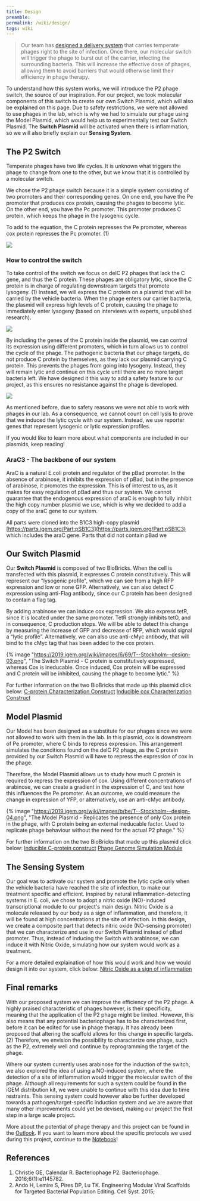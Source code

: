 ```yaml
---
title: Design
preamble:
permalink: /wiki/design/
tags: wiki
---
```


> Our team has [designed a delivery system](/wiki/description/) that carries temperate phages right to the site of infection. Once there, our molecular switch will trigger the phage to burst out of the carrier, infecting the surrounding bacteria. This will increase the effective dose of phages, allowing them to avoid barriers that would otherwise limit their efficiency in phage therapy.

To understand how this system works, we will introduce the P2 phage switch, the source of our inspiration. For our project, we took molecular components of this switch to create our own Switch Plasmid, which will also be explained on this page. Due to safety restrictions, we were not allowed to use phages in the lab, which is why we had to simulate our phage using the Model Plasmid, which would help us to experimentally test our Switch Plasmid. The **Switch Plasmid** will be activated when there is inflammation, so we will also briefly explain our **Sensing System**.

## The P2 Switch

Temperate phages have two life cycles. It is unknown what triggers the phage to change from one to the other, but we know that it is controlled by a molecular switch.

We chose the P2 phage switch because it is a simple system consisting of two promoters and their corresponding genes. On one end, you have the Pe promoter that produces cox protein, causing the phages to become lytic. On the other end, you have the Pc promoter. This promoter produces C protein, which keeps the phage in the lysogenic cycle.

To add to the equation, the C protein represses the Pe promoter, whereas cox protein represses the Pc promoter. (1)

![](https://2019.igem.org/wiki/images/f/f3/T--Stockholm--design-01.png)

### How to control the switch

To take control of the switch we focus on delC P2 phages that lack the C gene, and thus the C protein. These phages are obligatory lytic, since the C protein is in charge of regulating downstream targets that promote lysogeny. (1) Instead, we will express the C protein on a plasmid that will be carried by the vehicle bacteria. When the phage enters our carrier bacteria, the plasmid will express high levels of C protein, causing the phage to immediately enter lysogeny (based on interviews with experts, unpublished research).

![](https://2019.igem.org/wiki/images/4/48/T--Stockholm--design-02.png)

By including the genes of the C protein inside the plasmid, we can control its expression using different promoters, which in turn allows us to control the cycle of the phage. The pathogenic bacteria that our phage targets, do not produce C protein by themselves, as they lack our plasmid carrying C protein. This prevents the phages from going into lysogeny. Instead, they will remain lytic and continue on this cycle until there are no more target bacteria left. We have designed it this way to add a safety feature to our project, as this ensures no resistance against the phage is developed.

![](https://2019.igem.org/wiki/images/6/69/T--Stockholm--design-03.png)

As mentioned before, due to safety reasons we were not able to work with phages in our lab. As a consequence, we cannot count on cell lysis to prove that we induced the lytic cycle with our system. Instead, we use reporter genes that represent lysogenic or lytic expression profiles.

If you would like to learn more about what components are included in our plasmids, keep reading!

### AraC3 - The backbone of our system

AraC is a natural E.coli protein and regulator of the pBad promoter. In the absence of arabinose, it inhibits the expression of pBad, but in the presence of arabinose, it promotes the expression. This is of interest to us, as it makes for easy regulation of pBad and thus our system. We cannot guarantee that the endogenous expression of araC is enough to fully inhibit the high copy number plasmid we use, which is why we decided to add a copy of the araC gene to our system.

All parts were cloned into the B1C3 high-copy plasmid [https://parts.igem.org/Part:pSB1C3](https://parts.igem.org/Part:pSB1C3) which includes the araC gene. Parts that did not contain pBad we

## Our Switch Plasmid

Our **Switch Plasmid** is composed of two BioBricks. When the cell is transfected with this plasmid, it expresses C protein constitutively. This will represent our "lysogenic profile", which we can see from a high RFP expression and low or none GFP. Alternatively, we can also detect C expression using anti-Flag antibody, since our C protein has been designed to contain a flag tag.

By adding arabinose we can induce cox expression. We also express tetR, since it is located under the same promoter. TetR strongly inhibits tetO, and in consequence, C production stops. We will be able to detect this change by measuring the increase of GFP and decrease of RFP, which would signal a “lytic profile”. Alternatively, we can also use anti-cMyc antibody, that will bind to the cMyc tag that has been added to the cox protein.

{% image "https://2019.igem.org/wiki/images/6/69/T--Stockholm--design-03.png", "The Switch Plasmid - C protein is constitutively expressed, whereas Cox is ineducable. Once induced, Cox protein will be expressed and C protein will be inhibited, causing the phage to become lytic." %}

For further information on the two BioBricks that made up this plasmid click below:
[C-protein Characterization Construct](/wiki/results-inducible-c-protein/)
[Inducible cox Characterization Construct](/wiki/results-lytic-module/)

## Model Plasmid

Our Model has been designed as a substitute for our phages since we were not allowed to work with them in the lab. In this plasmid, cox is downstream of Pe promoter, where C binds to repress expression. This arrangement simulates the conditions found on the delC P2 phage, as the C protein provided by our Switch Plasmid will have to repress the expression of cox in the phage.

Therefore, the Model Plasmid allows us to study how much C protein is required to repress the expression of cox. Using different concentrations of arabinose, we can create a gradient in the expression of C, and test how this influences the Pe promoter. As an outcome, we could measure the change in expression of YFP, or alternatively, use an anti-cMyc antibody.

{% image "https://2019.igem.org/wiki/images/b/be/T--Stockholm--design-04.png", "The Model Plasmid - Replicates the presence of only Cox protein in the phage, with C protein being an external ineducable factor. Used to replicate phage behaviour without the need for the actual P2 phage." %}

For further information on the two BioBricks that made up this plasmid click below:
[Inducible C-protein construct](/wiki/results-inducible-c-protein/)
[Phage Genome Simulation Module](/wiki/results-phage-genome-simulation-module/)

## The Sensing System

Our goal was to activate our system and promote the lytic cycle only when the vehicle bacteria have reached the site of infection, to make our treatment specific and efficient. Inspired by natural inflammation-detecting systems in E. coli, we chose to adopt a nitric oxide (NO)-induced transcriptional module to our project's main design. Nitric Oxide is a molecule released by our body as a sign of inflammation, and therefore, it will be found at high concentrations at the site of infection. In this design, we create a composite part that detects nitric oxide (NO-sensing promoter) that we can characterize and use in our Switch Plasmid instead of pBad promoter. Thus, instead of inducing the Switch with arabinose, we can induce it with Nitric Oxide, simulating how our system would work as a treatment.

For a more detailed explaination of how this would work and how we would design it into our system, click below:
[Nitric Oxide as a sign of inflammation](/wiki/design-nitric-oxide/)

## Final remarks

With our proposed system we can improve the efficiency of the P2 phage. A highly praised characteristic of phages however, is their specificity, meaning that the application of the P2 phage might be limited. However, this also means that any potential bacteriophage has to be characterized first, before it can be edited for use in phage therapy. It has already been proposed that altering the scaffold allows for this change in specific targets. (2) Therefore, we envision the possibility to characterize one phage, such as the P2, extremely well and continue by reprogramming the target of the phage.

Where our system currently uses arabinose for the induction of the switch, we also explored the idea of using a NO-induced system, where the detection of a site of inflammation would trigger the molecular switch of the phage. Although all requirements for such a system could be found in the iGEM distribution kit, we were unable to continue with this idea due to time restraints. This sensing system could however also be further developed towards a pathogen/target-specific induction system and we are aware that many other improvements could yet be devised, making our project the first step in a large scale project.

More about the potential of phage therapy and this project can be found in the [Outlook](/wiki/outlook/). If you want to learn more about the specific protocols we used during this project, continue to the [Notebook](/wiki/notebook/)!

## References

1. Christie GE, Calendar R. Bacteriophage P2. Bacteriophage. 2016;6(1):e1145782.
2. Ando H, Lemire S, Pires DP, Lu TK. Engineering Modular Viral Scaffolds for Targeted Bacterial Population Editing. Cell Syst. 2015;

